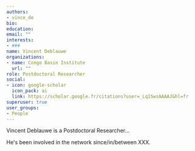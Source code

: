 ```yaml
---
authors:
- vince_de
bio: 
education:
email: ""
interests:
- ###
name: Vincent Deblauwe
organizations:
- name: Congo Basin Institute
  url: ""
role: Postdoctoral Researcher
social:
- icon: google-scholar
  icon_pack: ai
  link: https://scholar.google.fr/citations?user=_Lq15wsAAAAJ&hl=fr
superuser: true
user_groups:
- People
---
```


Vincent Deblauwe is a Postdoctoral Researcher...

He's been involved in the network since/in/between XXX.
 ####